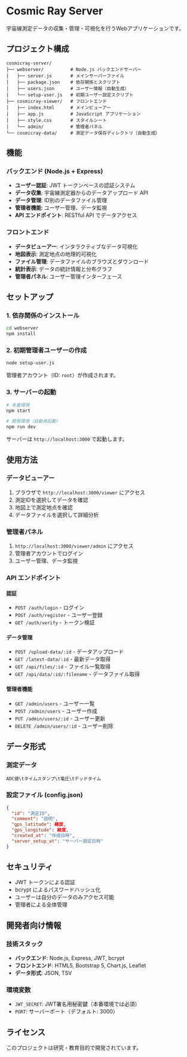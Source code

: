 # Cosmic Ray Server

宇宙線測定データの収集・管理・可視化を行うWebアプリケーションです。

## プロジェクト構成

```
cosmicray-server/
├── webserver/          # Node.js バックエンドサーバー
│   ├── server.js       # メインサーバーファイル
│   ├── package.json    # 依存関係とスクリプト
│   ├── users.json      # ユーザー情報（自動生成）
│   └── setup-user.js   # 初期ユーザー設定スクリプト
├── cosmicray-viewer/   # フロントエンド
│   ├── index.html      # メインビューアー
│   ├── app.js          # JavaScript アプリケーション
│   ├── style.css       # スタイルシート
│   └── admin/          # 管理者パネル
└── cosmicray-data/     # 測定データ保存ディレクトリ（自動生成）
```

## 機能

### バックエンド (Node.js + Express)
- **ユーザー認証**: JWT トークンベースの認証システム
- **データ収集**: 宇宙線測定器からのデータアップロード API
- **データ管理**: ID別のデータファイル管理
- **管理者機能**: ユーザー管理、データ監視
- **API エンドポイント**: RESTful API でデータアクセス

### フロントエンド
- **データビューアー**: インタラクティブなデータ可視化
- **地図表示**: 測定地点の地理的可視化
- **ファイル管理**: データファイルのブラウズとダウンロード
- **統計表示**: データの統計情報と分布グラフ
- **管理者パネル**: ユーザー管理インターフェース

## セットアップ

### 1. 依存関係のインストール

```bash
cd webserver
npm install
```

### 2. 初期管理者ユーザーの作成

```bash
node setup-user.js
```
管理者アカウント（ID: `root`）が作成されます。

### 3. サーバーの起動

```bash
# 本番環境
npm start

# 開発環境（自動再起動）
npm run dev
```

サーバーは `http://localhost:3000` で起動します。

## 使用方法

### データビューアー
1. ブラウザで `http://localhost:3000/viewer` にアクセス
2. 測定IDを選択してデータを確認
3. 地図上で測定地点を確認
4. データファイルを選択して詳細分析

### 管理者パネル
1. `http://localhost:3000/viewer/admin` にアクセス
2. 管理者アカウントでログイン
3. ユーザー管理、データ監視

### API エンドポイント

#### 認証
- `POST /auth/login` - ログイン
- `POST /auth/register` - ユーザー登録
- `GET /auth/verify` - トークン検証

#### データ管理
- `POST /upload-data/:id` - データアップロード
- `GET /latest-data/:id` - 最新データ取得
- `GET /api/files/:id` - ファイル一覧取得
- `GET /api/data/:id/:filename` - データファイル取得

#### 管理者機能
- `GET /admin/users` - ユーザー一覧
- `POST /admin/users` - ユーザー作成
- `PUT /admin/users/:id` - ユーザー更新
- `DELETE /admin/users/:id` - ユーザー削除

## データ形式

### 測定データ
```
ADC値\tタイムスタンプ\t電圧\tデッドタイム
```

### 設定ファイル (config.json)
```json
{
  "id": "測定ID",
  "comment": "説明",
  "gps_latitude": 緯度,
  "gps_longitude": 経度,
  "created_at": "作成日時",
  "server_setup_at": "サーバー設定日時"
}
```

## セキュリティ

- JWT トークンによる認証
- bcrypt によるパスワードハッシュ化
- ユーザーは自分のデータのみアクセス可能
- 管理者による全体管理

## 開発者向け情報

### 技術スタック
- **バックエンド**: Node.js, Express, JWT, bcrypt
- **フロントエンド**: HTML5, Bootstrap 5, Chart.js, Leaflet
- **データ形式**: JSON, TSV

### 環境変数
- `JWT_SECRET`: JWT署名用秘密鍵（本番環境では必須）
- `PORT`: サーバーポート（デフォルト: 3000）

## ライセンス

このプロジェクトは研究・教育目的で開発されています。